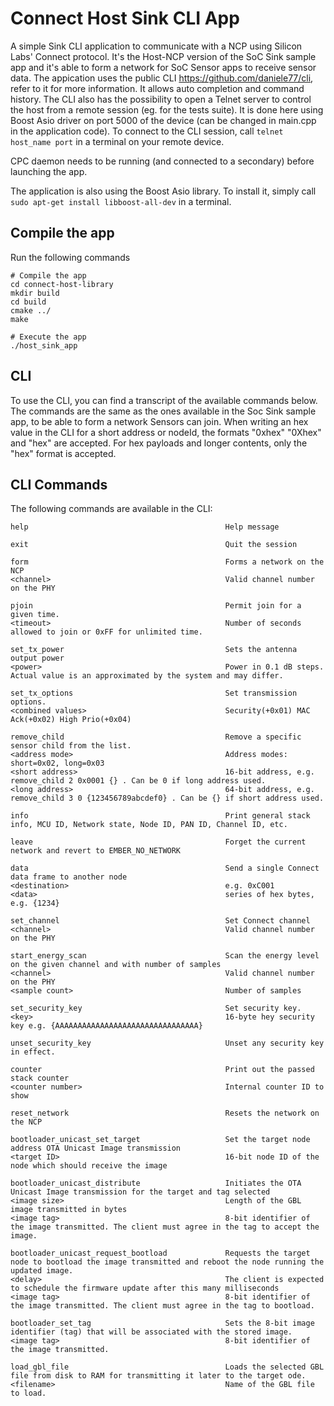 # Connect Host Sink CLI App #

A simple Sink CLI application to communicate with a NCP using Silicon Labs' Connect protocol. It's the Host-NCP version of the SoC Sink sample app and it's able to form a network for SoC Sensor apps to receive sensor data.
The appication uses the public CLI https://github.com/daniele77/cli, refer to it for more information. It allows auto completion and command history. The CLI also has the possibility to open a Telnet server to control the host from a remote session (eg. for the tests suite). It is done here using Boost Asio driver on port 5000 of the device (can be changed in main.cpp in the application code). To connect to the CLI session, call ```telnet host_name port``` in a terminal on your remote device.

CPC daemon needs to be running (and connected to a secondary) before launching the app.

The application is also using the Boost Asio library. To install it, simply call ```sudo apt-get install libboost-all-dev``` in a terminal.

## Compile the app
Run the following commands

```
# Compile the app
cd connect-host-library
mkdir build
cd build
cmake ../
make

# Execute the app
./host_sink_app
```

## CLI

To use the CLI, you can find a transcript of the available commands below.
The commands are the same as the ones available in the Soc Sink sample app, to be able to form a network Sensors can join.
When writing an hex value in the CLI for a short address or nodeId, the formats "0xhex" "0Xhex" and "hex" are accepted.
For hex payloads and longer contents, only the "hex" format is accepted.

## CLI Commands

The following commands are available in the CLI:
```
help                                            Help message

exit                                            Quit the session

form                                            Forms a network on the NCP
<channel>                                       Valid channel number on the PHY

pjoin                                           Permit join for a given time.
<timeout>                                       Number of seconds allowed to join or 0xFF for unlimited time.

set_tx_power                                    Sets the antenna output power
<power>                                         Power in 0.1 dB steps. Actual value is an approximated by the system and may differ.

set_tx_options                                  Set transmission options.
<combined values>                               Security(+0x01) MAC Ack(+0x02) High Prio(+0x04)

remove_child                                    Remove a specific sensor child from the list.
<address mode>                                  Address modes: short=0x02, long=0x03
<short address>                                 16-bit address, e.g. remove_child 2 0x0001 {} . Can be 0 if long address used.
<long address>                                  64-bit address, e.g. remove_child 3 0 {123456789abcdef0} . Can be {} if short address used.

info                                            Print general stack info, MCU ID, Network state, Node ID, PAN ID, Channel ID, etc.

leave                                           Forget the current network and revert to EMBER_NO_NETWORK

data                                            Send a single Connect data frame to another node
<destination>                                   e.g. 0xC001
<data>                                          series of hex bytes, e.g. {1234}

set_channel                                     Set Connect channel
<channel>                                       Valid channel number on the PHY

start_energy_scan                               Scan the energy level on the given channel and with number of samples
<channel>                                       Valid channel number on the PHY
<sample count>                                  Number of samples

set_security_key                                Set security key.
<key>                                           16-byte hey security key e.g. {AAAAAAAAAAAAAAAAAAAAAAAAAAAAAAAA}

unset_security_key                              Unset any security key in effect.

counter                                         Print out the passed stack counter
<counter number>                                Internal counter ID to show

reset_network                                   Resets the network on the NCP

bootloader_unicast_set_target                   Set the target node address OTA Unicast Image transmission
<target ID>                                     16-bit node ID of the node which should receive the image

bootloader_unicast_distribute                   Initiates the OTA Unicast Image transmission for the target and tag selected
<image size>                                    Length of the GBL image transmitted in bytes
<image tag>                                     8-bit identifier of the image transmitted. The client must agree in the tag to accept the image.

bootloader_unicast_request_bootload             Requests the target node to bootload the image transmitted and reboot the node running the updated image.
<delay>                                         The client is expected to schedule the firmware update after this many milliseconds
<image tag>                                     8-bit identifier of the image transmitted. The client must agree in the tag to bootload.

bootloader_set_tag                              Sets the 8-bit image identifier (tag) that will be associated with the stored image.
<image tag>                                     8-bit identifier of the image transmitted.

load_gbl_file                                   Loads the selected GBL file from disk to RAM for transmitting it later to the target ode.
<filename>                                      Name of the GBL file to load.
```